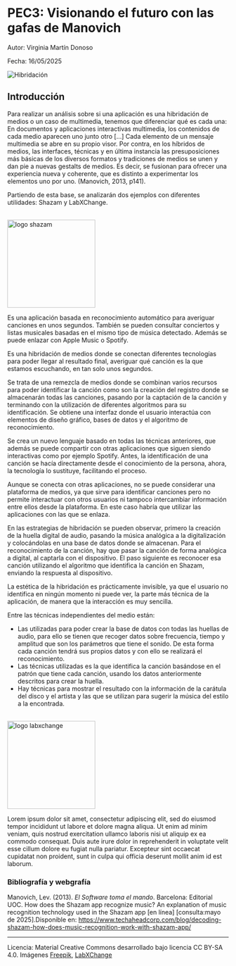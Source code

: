 # PEC3: Visionando el futuro con las gafas de Manovich 

Autor: Virginia Martín Donoso

Fecha: 16/05/2025

![Hibridación](https://img.freepik.com/vector-gratis/ilustracion-isometrica-devops_52683-84175.jpg)



## Introducción

Para realizar un análisis sobre si una aplicación es una hibridación de medios o un caso de multimedia, tenemos que diferenciar qué es cada una: En documentos y aplicaciones interactivas multimedia, los contenidos de cada medio aparecen uno junto otro […] Cada elemento de un mensaje multimedia se abre en su propio visor. Por contra, en los híbridos de medios, las interfaces, técnicas y en última instancia las presuposiciones más básicas de los diversos formatos y tradiciones de medios se unen y dan pie a nuevas gestalts de medios. Es decir, se fusionan para ofrecer una experiencia nueva y coherente, que es distinto a experimentar los elementos uno por uno. (Manovich, 2013, p141).

Partiendo de esta base, se analizarán dos ejemplos con diferentes utilidades: Shazam y LabXChange.<br><br>



<img src="https://upload.wikimedia.org/wikipedia/commons/d/d2/Shazam_logo.svg" alt="logo shazam" width="200"/>

Es una aplicación basada en reconocimiento automático para averiguar canciones en unos segundos. También se pueden consultar conciertos y listas musicales basadas en el mismo tipo de música detectado. Además se puede enlazar con Apple Music o Spotify.

Es una hibridación de medios donde se conectan diferentes tecnologías para poder llegar al resultado final, averiguar qué canción es la que estamos escuchando, en tan solo unos segundos.

Se trata de una remezcla de medios donde se combinan varios recursos para poder identificar la canción como son la creación del registro donde se almacenarán todas las canciones, pasando por la captación de la canción y terminando con la utilización de diferentes algoritmos para su identificación. Se obtiene una interfaz donde el usuario interactúa con elementos de diseño gráfico, bases de datos y el algoritmo de reconocimiento.

Se crea un nuevo lenguaje basado en todas las técnicas anteriores, que además se puede compartir con otras aplicaciones que siguen siendo interactivas como por ejemplo Spotify. Antes, la identificación de una canción se hacía directamente desde el conocimiento de la persona, ahora, la tecnología lo sustituye, facilitando el proceso.

Aunque se conecta con otras aplicaciones, no se puede considerar una plataforma de medios, ya que sirve para identificar canciones pero no permite interactuar con otros usuarios ni tampoco intercambiar información entre ellos desde la plataforma. En este caso habría que utilizar las aplicaciones con las que se enlaza.

En las estrategias de hibridación se pueden observar, primero la creación de la huella digital de audio, pasando la música analógica a la digitalización y colocándolas en una base de datos donde se almacenan. Para el reconocimiento de la canción, hay que pasar la canción de forma analógica a digital, al captarla con el dispositivo. El paso siguiente es reconocer esa canción utilizando el algoritmo que identifica la canción en Shazam, enviando la respuesta al dispositivo.

La estética de la hibridación es prácticamente invisible, ya que el usuario no identifica en ningún momento ni puede ver, la parte más técnica de la aplicación, de manera que la interacción es muy sencilla.

Entre las técnicas independientes del medio están:
- Las utilizadas para poder crear la base de datos con todas las huellas de audio, para ello se tienen que recoger datos sobre frecuencia, tiempo y amplitud que son los parámetros que tiene el sonido. De esta forma cada canción tendrá sus propios datos y con ello se realizará el reconocimiento.
- Las técnicas utilizadas es la que identifica la canción basándose en el patrón que tiene cada canción, usando los datos anteriormente descritos para crear la huella.
- Hay técnicas para mostrar el resultado con la información de la carátula del disco y el artista y las que se utilizan para sugerir la música del estilo a la encontrada.<br><br>



<img src="https://www.labxchange.org/assets/images/labxchange-logo-trim.svg" alt="logo labxchange" width="200"/>

Lorem ipsum dolor sit amet, consectetur adipiscing elit, sed do eiusmod tempor incididunt ut labore et dolore magna aliqua. Ut enim ad minim veniam, quis nostrud exercitation ullamco laboris nisi ut aliquip ex ea commodo consequat. Duis aute irure dolor in reprehenderit in voluptate velit esse cillum dolore eu fugiat nulla pariatur. Excepteur sint occaecat cupidatat non proident, sunt in culpa qui officia deserunt mollit anim id est laborum.


### Bibliografía y webgrafía

 Manovich, Lev. (2013). *El Software toma el mando*. Barcelona: Editorial UOC.
 How does the Shazam app recognize music? An explanation of music recognition technology used in the Shazam app [en línea] [consulta:mayo de 2025].Disponible en: https://www.techaheadcorp.com/blog/decoding-shazam-how-does-music-recognition-work-with-shazam-app/
 


----

Licencia: Material Creative Commons desarrollado bajo licencia CC BY-SA 4.0. Imágenes [Freepik](https://www.freepik.es/), [LabXChange](https://www.labxchange.org/)

